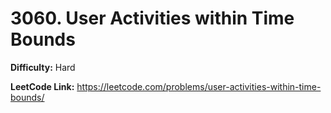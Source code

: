 # 3060. User Activities within Time Bounds

**Difficulty:** Hard

**LeetCode Link:** https://leetcode.com/problems/user-activities-within-time-bounds/

